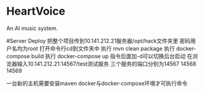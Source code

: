 # HeartVoice
An AI music system. 


#Server Deploy
把整个项目传到10.141.212.21服务器/opt/hack文件夹里 密码用户名均为root
打开命令行cd到文件夹中
执行 mvn clean package
执行 docker-compose build
执行 docker-compose up   指令后面加-d可以切换后台启动
在浏览器输入10.141.212.21:14567/test测试服务
三个服务的端口分别为14567 14568 14569

一台新的主机需要安装maven docker与docker-compose环境才可执行命令
